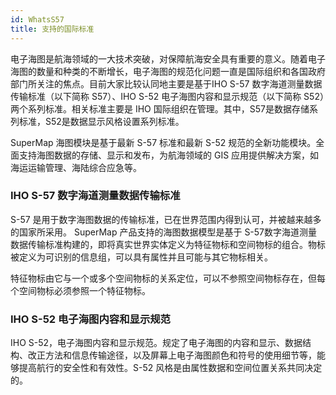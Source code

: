 ```yaml
---
id: WhatsS57
title: 支持的国际标准
---
```

电子海图是航海领域的一大技术突破，对保障航海安全具有重要的意义。随着电子海图的数量和种类的不断增长，电子海图的规范化问题一直是国际组织和各国政府部门所关注的焦点。目前大家比较认同地主要是基于IHO S-57 数字海道测量数据传输标准（以下简称 S57）、IHO S-52 电子海图内容和显示规范（以下简称 S52）两个系列标准。相关标准主要是 IHO 国际组织在管理。其中，S57是数据存储系列标准，S52是数据显示风格设置系列标准。

SuperMap 海图模块是基于最新 S-57 标准和最新 S-52 规范的全新功能模块。全面支持海图数据的存储、显示和发布，为航海领域的 GIS 应用提供解决方案，如海运运输管理、海陆综合应急等。

### IHO S-57 数字海道测量数据传输标准

S-57 是用于数字海图数据的传输标准，已在世界范围内得到认可，并被越来越多的国家所采用。 SuperMap 产品支持的海图数据模型是基于 S-57数字海道测量数据传输标准构建的，即将真实世界实体定义为特征物标和空间物标的组合。物标被定义为可识别的信息组，可以具有属性并且可能与其它物标相关。

特征物标由它与一个或多个空间物标的关系定位，可以不参照空间物标存在，但每个空间物标必须参照一个特征物标。

### IHO S-52 电子海图内容和显示规范

IHO S-52，电子海图内容和显示规范。规定了电子海图的内容和显示、数据结构、改正方法和信息传输途径，以及屏幕上电子海图颜色和符号的使用细节等，能够提高航行的安全性和有效性。S-52 风格是由属性数据和空间位置关系共同决定的。